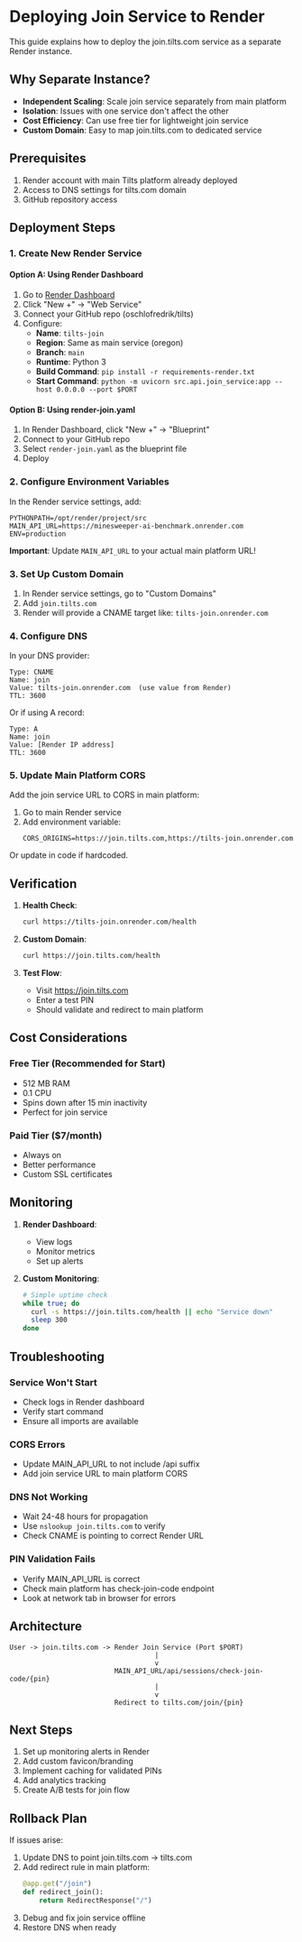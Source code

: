 # Deploying Join Service to Render

This guide explains how to deploy the join.tilts.com service as a separate Render instance.

## Why Separate Instance?

- **Independent Scaling**: Scale join service separately from main platform
- **Isolation**: Issues with one service don't affect the other
- **Cost Efficiency**: Can use free tier for lightweight join service
- **Custom Domain**: Easy to map join.tilts.com to dedicated service

## Prerequisites

1. Render account with main Tilts platform already deployed
2. Access to DNS settings for tilts.com domain
3. GitHub repository access

## Deployment Steps

### 1. Create New Render Service

#### Option A: Using Render Dashboard

1. Go to [Render Dashboard](https://dashboard.render.com)
2. Click "New +" → "Web Service"
3. Connect your GitHub repo (oschlofredrik/tilts)
4. Configure:
   - **Name**: `tilts-join`
   - **Region**: Same as main service (oregon)
   - **Branch**: `main`
   - **Runtime**: Python 3
   - **Build Command**: `pip install -r requirements-render.txt`
   - **Start Command**: `python -m uvicorn src.api.join_service:app --host 0.0.0.0 --port $PORT`

#### Option B: Using render-join.yaml

1. In Render Dashboard, click "New +" → "Blueprint"
2. Connect to your GitHub repo
3. Select `render-join.yaml` as the blueprint file
4. Deploy

### 2. Configure Environment Variables

In the Render service settings, add:

```
PYTHONPATH=/opt/render/project/src
MAIN_API_URL=https://minesweeper-ai-benchmark.onrender.com
ENV=production
```

**Important**: Update `MAIN_API_URL` to your actual main platform URL!

### 3. Set Up Custom Domain

1. In Render service settings, go to "Custom Domains"
2. Add `join.tilts.com`
3. Render will provide a CNAME target like: `tilts-join.onrender.com`

### 4. Configure DNS

In your DNS provider:

```
Type: CNAME
Name: join
Value: tilts-join.onrender.com  (use value from Render)
TTL: 3600
```

Or if using A record:
```
Type: A
Name: join
Value: [Render IP address]
TTL: 3600
```

### 5. Update Main Platform CORS

Add the join service URL to CORS in main platform:

1. Go to main Render service
2. Add environment variable:
   ```
   CORS_ORIGINS=https://join.tilts.com,https://tilts-join.onrender.com
   ```

Or update in code if hardcoded.

## Verification

1. **Health Check**: 
   ```bash
   curl https://tilts-join.onrender.com/health
   ```

2. **Custom Domain**:
   ```bash
   curl https://join.tilts.com/health
   ```

3. **Test Flow**:
   - Visit https://join.tilts.com
   - Enter a test PIN
   - Should validate and redirect to main platform

## Cost Considerations

### Free Tier (Recommended for Start)
- 512 MB RAM
- 0.1 CPU
- Spins down after 15 min inactivity
- Perfect for join service

### Paid Tier ($7/month)
- Always on
- Better performance
- Custom SSL certificates

## Monitoring

1. **Render Dashboard**:
   - View logs
   - Monitor metrics
   - Set up alerts

2. **Custom Monitoring**:
   ```bash
   # Simple uptime check
   while true; do
     curl -s https://join.tilts.com/health || echo "Service down"
     sleep 300
   done
   ```

## Troubleshooting

### Service Won't Start
- Check logs in Render dashboard
- Verify start command
- Ensure all imports are available

### CORS Errors
- Update MAIN_API_URL to not include /api suffix
- Add join service URL to main platform CORS

### DNS Not Working
- Wait 24-48 hours for propagation
- Use `nslookup join.tilts.com` to verify
- Check CNAME is pointing to correct Render URL

### PIN Validation Fails
- Verify MAIN_API_URL is correct
- Check main platform has check-join-code endpoint
- Look at network tab in browser for errors

## Architecture

```
User -> join.tilts.com -> Render Join Service (Port $PORT)
                                    |
                                    v
                          MAIN_API_URL/api/sessions/check-join-code/{pin}
                                    |
                                    v
                          Redirect to tilts.com/join/{pin}
```

## Next Steps

1. Set up monitoring alerts in Render
2. Add custom favicon/branding
3. Implement caching for validated PINs
4. Add analytics tracking
5. Create A/B tests for join flow

## Rollback Plan

If issues arise:

1. Update DNS to point join.tilts.com → tilts.com
2. Add redirect rule in main platform:
   ```python
   @app.get("/join")
   def redirect_join():
       return RedirectResponse("/")
   ```
3. Debug and fix join service offline
4. Restore DNS when ready